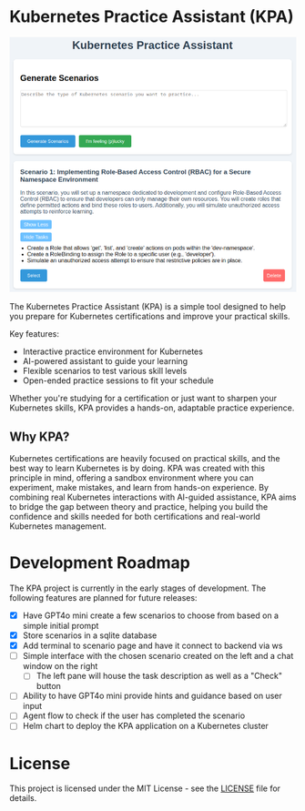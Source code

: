 # Kubernetes Practice Assistant (KPA)

![KPA](docs/kpa.png)

The Kubernetes Practice Assistant (KPA) is a simple tool designed to help you prepare for Kubernetes certifications and improve your practical skills. 

Key features:
- Interactive practice environment for Kubernetes
- AI-powered assistant to guide your learning
- Flexible scenarios to test various skill levels
- Open-ended practice sessions to fit your schedule

Whether you're studying for a certification or just want to sharpen your Kubernetes skills, KPA provides a hands-on, adaptable practice experience.

## Why KPA?

Kubernetes certifications are heavily focused on practical skills, and the best way to learn Kubernetes is by doing. KPA was created with this principle in mind, offering a sandbox environment where you can experiment, make mistakes, and learn from hands-on experience. By combining real Kubernetes interactions with AI-guided assistance, KPA aims to bridge the gap between theory and practice, helping you build the confidence and skills needed for both certifications and real-world Kubernetes management.

# Development Roadmap

The KPA project is currently in the early stages of development. The following features are planned for future releases:
- [x] Have GPT4o mini create a few scenarios to choose from based on a simple initial prompt
- [x] Store scenarios in a sqlite database
- [x] Add terminal to scenario page and have it connect to backend via ws
- [ ] Simple interface with the chosen scenario created on the left and a chat window on the right
    - [ ] The left pane will house the task description as well as a "Check" button
- [ ] Ability to have GPT4o mini provide hints and guidance based on user input
- [ ] Agent flow to check if the user has completed the scenario
- [ ] Helm chart to deploy the KPA application on a Kubernetes cluster

# License

This project is licensed under the MIT License - see the [LICENSE](LICENSE) file for details.